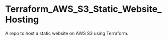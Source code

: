 # Terraform_AWS_S3_Static_Website_Hosting
A repo to host a static website on AWS S3 using Terraform.
